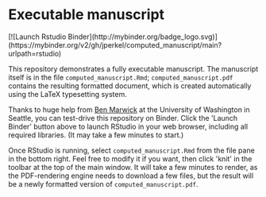 # Executable manuscript

<!-- badges: start --> [![Launch Rstudio Binder](http://mybinder.org/badge_logo.svg)](https://mybinder.org/v2/gh/jperkel/computed_manuscript/main?urlpath=rstudio) <!-- badges: end -->

This repository demonstrates a fully executable manuscript. The manuscript itself is in the file `computed_manuscript.Rmd`; `computed_manuscript.pdf` contains the resulting formatted document, which is created automatically using the LaTeX typesetting system.

Thanks to huge help from [Ben Marwick](<https://twitter.com/benmarwick>) at the University of Washington in Seattle, you can test-drive this repository on Binder. Click the 'Launch Binder' button above to launch RStudio in your web browser, including all required libraries. (It may take a few minutes to start.)

Once RStudio is running, select `computed_manuscript.Rmd` from the file pane in the bottom right. Feel free to modify it if you want, then click 'knit' in the toolbar at the top of the main window. It will take a few minutes to render, as the PDF-rendering engine needs to download a few files, but the result will be a newly formatted version of `computed_manuscript.pdf`.
